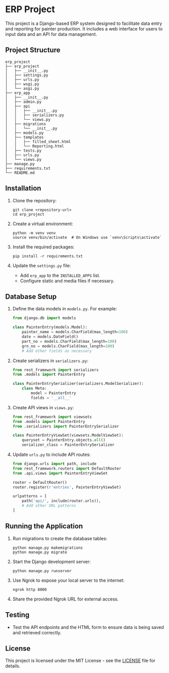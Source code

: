 # ERP Project

This project is a Django-based ERP system designed to facilitate data entry and reporting for painter production. It includes a web interface for users to input data and an API for data management.

## Project Structure

```
erp_project
├── erp_project
│   ├── __init__.py
│   ├── settings.py
│   ├── urls.py
│   ├── wsgi.py
│   └── asgi.py
├── erp_app
│   ├── __init__.py
│   ├── admin.py
│   ├── api
│   │   ├── __init__.py
│   │   ├── serializers.py
│   │   └── views.py
│   ├── migrations
│   │   └── __init__.py
│   ├── models.py
│   ├── templates
│   │   ├── filled_sheet.html
│   │   └── Reporting.html
│   ├── tests.py
│   ├── urls.py
│   └── views.py
├── manage.py
├── requirements.txt
└── README.md
```

## Installation

1. Clone the repository:
   ```
   git clone <repository-url>
   cd erp_project
   ```

2. Create a virtual environment:
   ```
   python -m venv venv
   source venv/bin/activate  # On Windows use `venv\Scripts\activate`
   ```

3. Install the required packages:
   ```
   pip install -r requirements.txt
   ```

4. Update the `settings.py` file:
   - Add `erp_app` to the `INSTALLED_APPS` list.
   - Configure static and media files if necessary.

## Database Setup

1. Define the data models in `models.py`. For example:
   ```python
   from django.db import models

   class PainterEntry(models.Model):
       painter_name = models.CharField(max_length=100)
       date = models.DateField()
       part_no = models.CharField(max_length=100)
       grn_no = models.CharField(max_length=100)
       # Add other fields as necessary
   ```

2. Create serializers in `serializers.py`:
   ```python
   from rest_framework import serializers
   from .models import PainterEntry

   class PainterEntrySerializer(serializers.ModelSerializer):
       class Meta:
           model = PainterEntry
           fields = '__all__'
   ```

3. Create API views in `views.py`:
   ```python
   from rest_framework import viewsets
   from .models import PainterEntry
   from .serializers import PainterEntrySerializer

   class PainterEntryViewSet(viewsets.ModelViewSet):
       queryset = PainterEntry.objects.all()
       serializer_class = PainterEntrySerializer
   ```

4. Update `urls.py` to include API routes:
   ```python
   from django.urls import path, include
   from rest_framework.routers import DefaultRouter
   from .api.views import PainterEntryViewSet

   router = DefaultRouter()
   router.register(r'entries', PainterEntryViewSet)

   urlpatterns = [
       path('api/', include(router.urls)),
       # Add other URL patterns
   ]
   ```

## Running the Application

1. Run migrations to create the database tables:
   ```
   python manage.py makemigrations
   python manage.py migrate
   ```

2. Start the Django development server:
   ```
   python manage.py runserver
   ```

3. Use Ngrok to expose your local server to the internet:
   ```
   ngrok http 8000
   ```

4. Share the provided Ngrok URL for external access.

## Testing

- Test the API endpoints and the HTML form to ensure data is being saved and retrieved correctly.

## License

This project is licensed under the MIT License - see the [LICENSE](LICENSE) file for details.